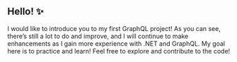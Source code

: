 ## **Hello!** ✨

I would like to introduce you to my first GraphQL project! As you can see, there’s still a lot to do and improve, and I will continue to make enhancements as I gain more experience with .NET and GraphQL. My goal here is to practice and learn! Feel free to explore and contribute to the code!
